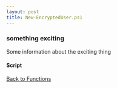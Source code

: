 ```yaml
---
layout: post
title: New-EncryptedUser.ps1
---
```


### something exciting

Some information about the exciting thing

#### Script

<script src="https://gist-it.appspot.com/github.com/BanterBoy/scripts-blog/blob/master/PowerShell/functions/New-EncryptedUser.ps1"></script>

<a href="/menu/_pages/functions.html">Back to Functions</a>
